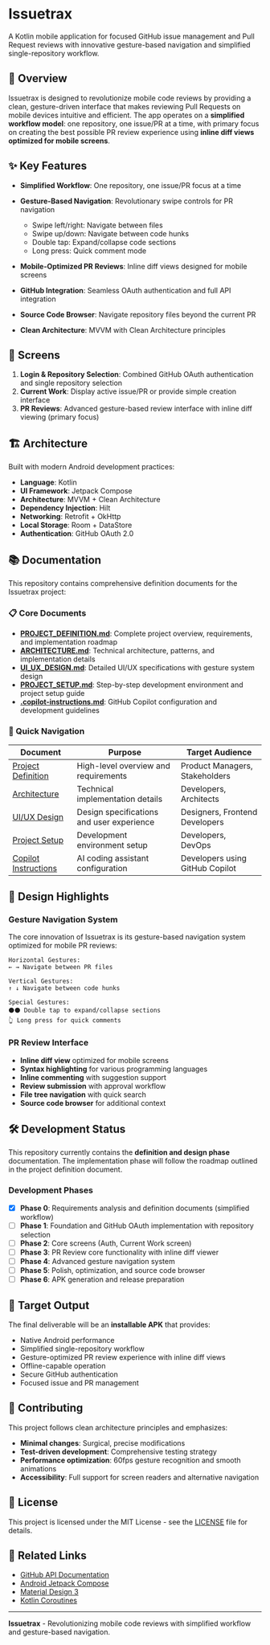 # Issuetrax

A Kotlin mobile application for focused GitHub issue management and Pull Request reviews with innovative gesture-based navigation and simplified single-repository workflow.

## 🚀 Overview

Issuetrax is designed to revolutionize mobile code reviews by providing a clean, gesture-driven interface that makes reviewing Pull Requests on mobile devices intuitive and efficient. The app operates on a **simplified workflow model**: one repository, one issue/PR at a time, with primary focus on creating the best possible PR review experience using **inline diff views optimized for mobile screens**.

## ✨ Key Features

- **Simplified Workflow**: One repository, one issue/PR focus at a time
- **Gesture-Based Navigation**: Revolutionary swipe controls for PR navigation
  - Swipe left/right: Navigate between files
  - Swipe up/down: Navigate between code hunks
  - Double tap: Expand/collapse code sections
  - Long press: Quick comment mode

- **Mobile-Optimized PR Reviews**: Inline diff views designed for mobile screens
- **GitHub Integration**: Seamless OAuth authentication and full API integration
- **Source Code Browser**: Navigate repository files beyond the current PR
- **Clean Architecture**: MVVM with Clean Architecture principles

## 📱 Screens

1. **Login & Repository Selection**: Combined GitHub OAuth authentication and single repository selection
2. **Current Work**: Display active issue/PR or provide simple creation interface
3. **PR Reviews**: Advanced gesture-based review interface with inline diff viewing (primary focus)

## 🏗️ Architecture

Built with modern Android development practices:

- **Language**: Kotlin
- **UI Framework**: Jetpack Compose
- **Architecture**: MVVM + Clean Architecture
- **Dependency Injection**: Hilt
- **Networking**: Retrofit + OkHttp
- **Local Storage**: Room + DataStore
- **Authentication**: GitHub OAuth 2.0

## 📚 Documentation

This repository contains comprehensive definition documents for the Issuetrax project:

### 📋 Core Documents

- **[PROJECT_DEFINITION.md](PROJECT_DEFINITION.md)**: Complete project overview, requirements, and implementation roadmap
- **[ARCHITECTURE.md](ARCHITECTURE.md)**: Technical architecture, patterns, and implementation details
- **[UI_UX_DESIGN.md](UI_UX_DESIGN.md)**: Detailed UI/UX specifications with gesture system design
- **[PROJECT_SETUP.md](PROJECT_SETUP.md)**: Step-by-step development environment and project setup guide
- **[.copilot-instructions.md](.copilot-instructions.md)**: GitHub Copilot configuration and development guidelines

### 🎯 Quick Navigation

| Document | Purpose | Target Audience |
|----------|---------|-----------------|
| [Project Definition](PROJECT_DEFINITION.md) | High-level overview and requirements | Product Managers, Stakeholders |
| [Architecture](ARCHITECTURE.md) | Technical implementation details | Developers, Architects |
| [UI/UX Design](UI_UX_DESIGN.md) | Design specifications and user experience | Designers, Frontend Developers |
| [Project Setup](PROJECT_SETUP.md) | Development environment setup | Developers, DevOps |
| [Copilot Instructions](.copilot-instructions.md) | AI coding assistant configuration | Developers using GitHub Copilot |

## 🎨 Design Highlights

### Gesture Navigation System
The core innovation of Issuetrax is its gesture-based navigation system optimized for mobile PR reviews:

```
Horizontal Gestures:
← → Navigate between PR files

Vertical Gestures:
↑ ↓ Navigate between code hunks

Special Gestures:
⚫⚫ Double tap to expand/collapse sections
👆 Long press for quick comments
```

### PR Review Interface
- **Inline diff view** optimized for mobile screens
- **Syntax highlighting** for various programming languages
- **Inline commenting** with suggestion support
- **Review submission** with approval workflow
- **File tree navigation** with quick search
- **Source code browser** for additional context

## 🛠️ Development Status

This repository currently contains the **definition and design phase** documentation. The implementation phase will follow the roadmap outlined in the project definition document.

### Development Phases

- [x] **Phase 0**: Requirements analysis and definition documents (simplified workflow)
- [ ] **Phase 1**: Foundation and GitHub OAuth implementation with repository selection
- [ ] **Phase 2**: Core screens (Auth, Current Work screen)
- [ ] **Phase 3**: PR Review core functionality with inline diff viewer
- [ ] **Phase 4**: Advanced gesture navigation system
- [ ] **Phase 5**: Polish, optimization, and source code browser
- [ ] **Phase 6**: APK generation and release preparation

## 🎯 Target Output

The final deliverable will be an **installable APK** that provides:
- Native Android performance
- Simplified single-repository workflow
- Gesture-optimized PR review experience with inline diff views
- Offline-capable operation
- Secure GitHub authentication
- Focused issue and PR management

## 🤝 Contributing

This project follows clean architecture principles and emphasizes:
- **Minimal changes**: Surgical, precise modifications
- **Test-driven development**: Comprehensive testing strategy
- **Performance optimization**: 60fps gesture recognition and smooth animations
- **Accessibility**: Full support for screen readers and alternative navigation

## 📄 License

This project is licensed under the MIT License - see the [LICENSE](LICENSE) file for details.

## 🔗 Related Links

- [GitHub API Documentation](https://docs.github.com/en/rest)
- [Android Jetpack Compose](https://developer.android.com/jetpack/compose)
- [Material Design 3](https://m3.material.io/)
- [Kotlin Coroutines](https://kotlinlang.org/docs/coroutines-overview.html)

---

**Issuetrax** - Revolutionizing mobile code reviews with simplified workflow and gesture-based navigation. 
